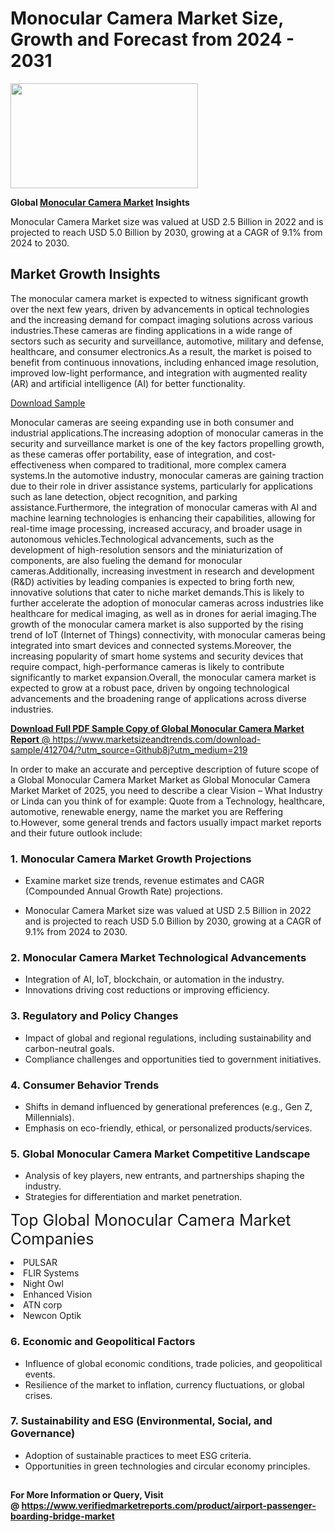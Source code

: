 <H1>Monocular Camera Market Size, Growth and Forecast from 2024 - 2031</H1><img class="aligncenter size-medium wp-image-584254" src="https://thirdeyenews.in/wp-content/uploads/2024/09/Global-Market-Research-300x168.jpeg" alt="" width="300" height="168" /><p><strong>Global&nbsp;<a href="https://www.marketsizeandtrends.com/download-sample/412704/?utm_source=Github8j?utm_medium=219">Monocular Camera Market</a> Insights</strong></p><p>Monocular Camera Market size was valued at USD 2.5 Billion in 2022 and is projected to reach USD 5.0 Billion by 2030, growing at a CAGR of 9.1% from 2024 to 2030.</p><p><h2>Market Growth Insights</h2> <p>The monocular camera market is expected to witness significant growth over the next few years, driven by advancements in optical technologies and the increasing demand for compact imaging solutions across various industries.These cameras are finding applications in a wide range of sectors such as security and surveillance, automotive, military and defense, healthcare, and consumer electronics.As a result, the market is poised to benefit from continuous innovations, including enhanced image resolution, improved low-light performance, and integration with augmented reality (AR) and artificial intelligence (AI) for better functionality.</p> <p><a href="download_link_here">Download Sample</a></p> <p>Monocular cameras are seeing expanding use in both consumer and industrial applications.The increasing adoption of monocular cameras in the security and surveillance market is one of the key factors propelling growth, as these cameras offer portability, ease of integration, and cost-effectiveness when compared to traditional, more complex camera systems.In the automotive industry, monocular cameras are gaining traction due to their role in driver assistance systems, particularly for applications such as lane detection, object recognition, and parking assistance.Furthermore, the integration of monocular cameras with AI and machine learning technologies is enhancing their capabilities, allowing for real-time image processing, increased accuracy, and broader usage in autonomous vehicles.Technological advancements, such as the development of high-resolution sensors and the miniaturization of components, are also fueling the demand for monocular cameras.Additionally, increasing investment in research and development (R&D) activities by leading companies is expected to bring forth new, innovative solutions that cater to niche market demands.This is likely to further accelerate the adoption of monocular cameras across industries like healthcare for medical imaging, as well as in drones for aerial imaging.The growth of the monocular camera market is also supported by the rising trend of IoT (Internet of Things) connectivity, with monocular cameras being integrated into smart devices and connected systems.Moreover, the increasing popularity of smart home systems and security devices that require compact, high-performance cameras is likely to contribute significantly to market expansion.Overall, the monocular camera market is expected to grow at a robust pace, driven by ongoing technological advancements and the broadening range of applications across diverse industries.<p><a href="get_more_link_here"></p><p><span class=""><strong>Download Full PDF Sample Copy of Global Monocular Camera Market Report</strong> @ <a href="https://www.marketsizeandtrends.com/download-sample/412704/?utm_source=Github8j?utm_medium=219" target="_blank">https://www.marketsizeandtrends.com/download-sample/412704/?utm_source=Github8j?utm_medium=219</a></span></p><p>In order to make an accurate and perceptive description of future scope of a Global&nbsp;Monocular Camera Market Market as Global&nbsp;Monocular Camera Market Market of 2025, you need to describe a clear Vision &ndash; What Industry or Linda can you think of for example: Quote from a Technology, healthcare, automotive, renewable energy, name the market you are Reffering to.However, some general trends and factors usually impact market reports and their future outlook include:</p><h3>1.&nbsp;<strong>Monocular Camera Market Growth Projections</strong></h3><ul><li>Examine market size trends, revenue estimates and CAGR (Compounded Annual Growth Rate) projections.</li><li><p>Monocular Camera Market size was valued at USD 2.5 Billion in 2022 and is projected to reach USD 5.0 Billion by 2030, growing at a CAGR of 9.1% from 2024 to 2030.</p></li></ul><h3>2.&nbsp;<strong>Monocular Camera Market Technological Advancements</strong></h3><ul><li>Integration of AI, IoT, blockchain, or automation in the industry.</li><li>Innovations driving cost reductions or improving efficiency.</li></ul><h3>3.&nbsp;<strong>Regulatory and Policy Changes</strong></h3><ul><li>Impact of global and regional regulations, including sustainability and carbon-neutral goals.</li><li>Compliance challenges and opportunities tied to government initiatives.</li></ul><h3>4.&nbsp;<strong>Consumer Behavior Trends</strong></h3><ul><li>Shifts in demand influenced by generational preferences (e.g., Gen Z, Millennials).</li><li>Emphasis on eco-friendly, ethical, or personalized products/services.</li></ul><h3>5.&nbsp;<strong>Global Monocular Camera Market Competitive Landscape</strong></h3><ul><li>Analysis of key players, new entrants, and partnerships shaping the industry.</li><li>Strategies for differentiation and market penetration.</li></ul><p data-pm-slice="1 1 []"><span style="color: inherit; font-family: inherit; font-size: 25px;">Top Global Monocular Camera Market Companies</span></p><div class="" data-test-id=""><p><li>PULSAR</li><li> FLIR Systems</li><li> Night Owl</li><li> Enhanced Vision</li><li> ATN corp</li><li> Newcon Optik</li></p></div><h3>6.&nbsp;<strong>Economic and Geopolitical Factors</strong></h3><ul><li>Influence of global economic conditions, trade policies, and geopolitical events.</li><li>Resilience of the market to inflation, currency fluctuations, or global crises.</li></ul><h3>7.&nbsp;<strong>Sustainability and ESG (Environmental, Social, and Governance)</strong></h3><ul><li>Adoption of sustainable practices to meet ESG criteria.</li><li>Opportunities in green technologies and circular economy principles.</li></ul><h2><strong style="font-size: 14px;">For More Information or Query, Visit @&nbsp;</strong><a style="background-color: #ffffff; font-size: 14px;" href="https://www.marketsizeandtrends.com/report/monocular-camera-market/" target="_blank">https://www.verifiedmarketreports.com/product/airport-passenger-boarding-bridge-market</a></h2>